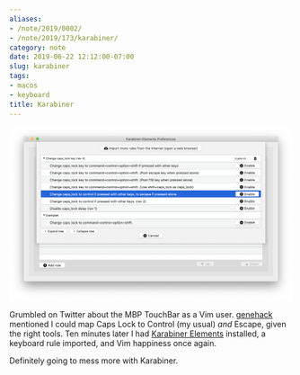 ```yaml
---
aliases:
- /note/2019/0002/
- /note/2019/173/karabiner/
category: note
date: 2019-06-22 12:12:00-07:00
slug: karabiner
tags:
- macos
- keyboard
title: Karabiner
---
```


![attachments/img/2019/cover-2019-06-22.png](../../../attachments/img/2019/cover-2019-06-22.png)

Grumbled on Twitter about the MBP TouchBar as a Vim user. [genehack](https://twitter.com/genehack) mentioned I could map Caps Lock to Control (my usual) *and* Escape, given the right tools. Ten minutes later I had [Karabiner Elements](https://pqrs.org/osx/karabiner/) installed, a keyboard rule imported, and Vim happiness once again.

Definitely going to mess more with Karabiner.